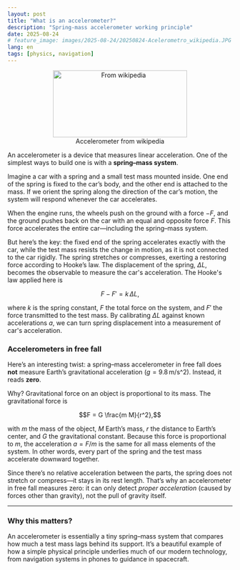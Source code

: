```yaml
---
layout: post
title: "What is an accelerometer?"
description: "Spring-mass accelerometer working principle"
date: 2025-08-24
# feature_image: images/2025-08-24/20250824-Acelerometro_wikipedia.JPG
lang: en
tags: [physics, navigation]
---
```


<div style="text-align: center;">
<figure>
    <img src="{{ site.baseurl }}/images/2025-08-24/20250824-Acelerometro_wikipedia.JPG" 
    width="300" 
    height="150"
    alt="From wikipedia"
    class="center">
    <figcaption>Accelerometer from wikipedia</figcaption>
</figure>
</div>


An accelerometer is a device that measures linear acceleration. One of the simplest ways to build one is with a **spring–mass system**.  

Imagine a car with a spring and a small test mass mounted inside. One end of the spring is fixed to the car’s body, and the other end is attached to the mass. If we orient the spring along the direction of the car’s motion, the system will respond whenever the car accelerates.  
<!--more-->
When the engine runs, the wheels push on the ground with a force $-F$, and the ground pushes back on the car with an equal and opposite force $F$. This force accelerates the entire car—including the spring–mass system.  

But here’s the key: the fixed end of the spring accelerates exactly with the car, while the test mass resists the change in motion, as it is not connected to the car rigidly. The spring stretches or compresses, exerting a restoring force according to Hooke’s law. The displacement of the spring, $\Delta L$, becomes the observable to measure the car's acceleration. The Hooke's law applied here is

$$F - F' = k \, \Delta L,$$

where $k$ is the spring constant, $F$ the total force on the system, and $F'$ the force transmitted to the test mass. By calibrating $\Delta L$ against known accelerations $a$, we can turn spring displacement into a measurement of car's acceleration.


### Accelerometers in free fall

Here’s an interesting twist: a spring–mass accelerometer in free fall does **not** measure Earth’s gravitational acceleration ($g = 9.8 \,\text{m/s^2}$). Instead, it reads **zero**.  

Why? Gravitational force on an object is proportional to its mass. The gravitational force is  

$$F = G \frac{m M}{r^2},$$  

with $m$ the mass of the object, $M$ Earth’s mass, $r$ the distance to Earth’s center, and $G$ the gravitational constant. Because this force is proportional to $m$, the acceleration $a = F/m$ is the same for all mass elements of the system. In other words, every part of the spring and the test mass accelerate downward together.

Since there’s no relative acceleration between the parts, the spring does not stretch or compress—it stays in its rest length. That’s why an accelerometer in free fall measures zero: it can only detect *proper acceleration* (caused by forces other than gravity), not the pull of gravity itself.  

---

### Why this matters?

An accelerometer is essentially a tiny spring–mass system that compares how much a test mass lags behind its support. It’s a beautiful example of how a simple physical principle underlies much of our modern technology, from navigation systems in phones to guidance in spacecraft.